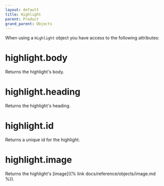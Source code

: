 ```yaml
---
layout: default
title: Highlight
parent: Product
grand_parent: Objects
---
```


When using a `Highlight` object you have access to the following attributes:

# highlight.body

Returns the highlight's body.

# highlight.heading

Returns the highlight's heading.

# highlight.id

Returns a unique id for the highlight.

# highlight.image

Returns the highlight's [image]({% link docs/reference/objects/image.md %}).
